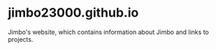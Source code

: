 # jimbo23000.github.io
Jimbo's website, which contains information about Jimbo and links to projects.
